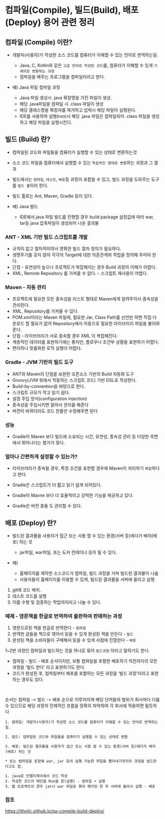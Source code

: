 # 컴파일(Compile), 빌드(Build), 배포(Deploy) 용어 관련 정리



## 컴파일 (Compile) 이란?

* 개발자(사용자)가 작성한 소스 코드를 컴퓨터가 이해할 수 있는 언어로 번역하는일.
  * Java, C, Kotlin와 같은 `고급 언어로 작성된 코드`를, 컴퓨터가 이해할 수 있게 `기계어로 변환하는 과정`
  * 컴파일을 해주는 프로그램을 컴파일러라고 한다. 

* 예) Java 파일 컴파일 과정 
  * Java 파일 생성시 .java 확장명을 가진 파일이 생성. 
  * 해당 .java파일을 컴파일 시 .class 파일이 생성 
  * 해당 클래스명을 확장자를 제거하고 입력시 해당 파일이 실행된다.
  *  IDE를 사용하여 실행(run)시 해당 .java 파일은 컴파일되어 .class 파일을 생성하고 해당 파일을 실행시킨다.

 

## 빌드 (Build) 란?

* 컴파일된 코드와 파일들을 컴퓨터가 실행할 수 있는 상태로 변환하는것

* 소스 코드 파일을 컴퓨터에서 실행할 수 있는 `독립적인 형태로 변환`하는 과정과 그 결과

* 빌드에서는 `컴파일`, `테스트`, `배포`등 과정이 포함될 수 있고, 빌드 과정을 도와주는 도구를 `빌드 툴`이라 한다.

* 빌드 툴로는 Ant, Maven, Gradle 등이 있다.

* 예) Java 빌드

  * IDE에서 java 파일 빌드를 진행할 경우 build package 설정값에 따라 war, tar등 java 압축파일이 생성되어 나온 결과물 

  

### ANT - XML 기반 빌드 스크립트를 개발 

* 규칙이 없고 절차적이여서 명확한 빌드 절차 정의가 필요하다. 
* 생명주기를 갖지 않아 각각의 Target에 대한 의존관계와 작업을 정의해 주어야 한다. 
* 단점 - 유연성이 높으나 프로젝트가 복잡해지는 경우 Build 과정의 이해가 어렵다. 
* XML, Remote Repository 를 가져올 수 없다. - 스크립트 재사용이 어렵다.



### Maven - 자동 관리 

* 프로젝트에 필요한 모든 종속성을 리스트 형태로 Maven에게 알려주어서 종속성을 관리한다. 
*  XML, Repository를 가져올 수 있다. 
*  POM.xml이라는 Maven 파일에, 필요한 Jar, Class Path를 선언만 하면 직접 다운로드 할 필요가 없어 Repository에서 자동으로 필요한 라이브러리 파일을 불러와준다. 
* 단점 - 라이브러리가 서로 종속할 경우 XML 이 복잡해진다. 
* 계층적인 데이터를 표현하기에는 좋지만, 플로우나 조건부 상황을 표현하기 어렵다. 
*  편리하나 맞춤화된 로직 실행이 어렵다. 



### Gradle  - JVM 기반의 빌드 도구 

* ANT와 Maven의 단점을 보완한 오픈소스 기반의 Build 자동화 도구 
*  Groovy(JVM 위에서 작동하는 스크립트 코드) 기반 DSL로 작성한다. 
*  Build-by-convention을 바탕으로 한다. 
*  스크립트 규모가 작고 읽기 쉽다. 
*  설정 주입 방식(configuration injection)  
  * 종속성을 주입시키면 알아서 관리를 해준다
  * 버전이 바뀌더라도 코드 한줄만 수정해주면 된다



### 성능

* Gradle이 Maven 보다 빌드에 소요되는 시간, 유연성, 종속성 관리 등 다양한 측면에서 뛰어나다는 평가가 잦다.

### 얼마나 간편하게 설정할 수 있는가?

- 라이브러리가 종속될 경우, 특정 조건을 표현할 경우에 Maven이 처리하기 `복잡`하다고 한다. 
- Gradle은 스크립트가 더 짧고 읽기 쉽게 되어있다.

- Gradle이 Mavne 보다 더 효율적이고 강력한 기능을 제공하고 있다.

- Gradle은 버전 충돌 도 관리할 수 있다.



## 배포 (Deploy) 란?

* 빌드된 결과물을 사용자가 접근 또는 사용 할 수 있는 환경(서버 등)에다가 배치(배포) 하는 것
  * jar파일, war파일, 또는 도커 컨테이너 등이 될 수 있다.  

* 예)
  * 홈페이지를 제작한 소스코드가 컴파일, 빌드 과정을 거쳐 빌드된 결과물이 나옴 
  * 사용자들이 홈페이지를 이용할 수 있게, 빌드된 결과물을 서버에 올리고 실행.

1. git에 코드 배치.
2. 테스트 코드를 실행
3. 이를 수행 및 검증하는 작업까지라고 나눌 수 있다.



### 예제 - 영문책을 한글로 번역하여 출판하여 판매하는 과정

1. 영문으로된 책을 한글로 번역한다 - `컴파일`
2. 번역한 글들을 책으로 엮어서 읽을 수 있게 완성된 책을 만든다 - `빌드`
3. 완성된 책을 소비자들이 구매해서 읽을 수 있게 서점에 진열한다 - `배포`

1~2번 과정인 컴파일과 빌드하는 것을 하나로 묶어 `빌드과정` 이라고 말하기도 한다.

* 컴파일 - 빌드 - 배포 순서이지만,   보통 컴파일을 포함한 배포하기 직전까지의 모든 과정을 ‘빌드 한다’ 라고 표현하기도 한다.
* 코드가 완성된 후, 컴파일부터 배포를 포함하는 모든 과정을 ‘빌드 과정’이라고 표현하는 경우도 있다.

<br>

순서는 컴파일 -> 빌드 -> 배포 순으로 이루어지며 해당 단어들의 범위가 회사마다 다를 수 있으므로 해당 과정의 전체적인 흐름을 정확히 파악하여 각 회사에 적용하면 될듯하다



```
1. 컴파일: 개발자(사용자)가 작성한 소스 코드를 컴퓨터가 이해할 수 있는 언어로 번역하는일.

2. 빌드: 컴파일된 코드와 파일들을 컴퓨터가 실행할 수 있는 상태로 변환

3. 배포: 빌드된 결과물을 사용자가 접근 또는 사용 할 수 있는 환경(서버 등)에다가 배치(배포) 하는 것

* 또는 컴파일을 포함해 war, jar 등의 실행 가능한 파일을 뽑아내기까지의 과정을 빌드한다고도 함.
```

 ```
 1. java로 인텔리제이에서 코드 작성
 2. 작성한 코드의 메인을 Run을 함(실행) - 컴파일 + 실행
 3. 웹 프로젝트의 경우 jar나 war 파일로 묶어 패키징 한 후 서버에 올려서 실행 - 배포
 ```







### 참조

https://itholic.github.io/qa-compile-build-deploy/



 